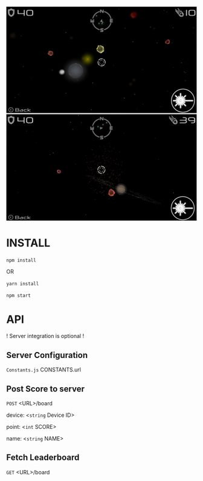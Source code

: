 ![ss2](https://raw.githubusercontent.com/azmicirit/meteors-shooter/master/screenshots/s2.jpg)
![ss1](https://raw.githubusercontent.com/azmicirit/meteors-shooter/master/screenshots/s1.jpg)

# INSTALL

`npm install`

OR

`yarn install`

`npm start`

# API
! Server integration is optional !

## Server Configuration
`Constants.js` CONSTANTS.url

## Post Score to server

`POST` \<URL>/board

device: <`string` Device ID>

point: <`int` SCORE>

name: <`string` NAME>

## Fetch Leaderboard

`GET` \<URL>/board